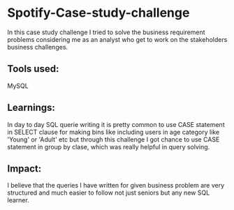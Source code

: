 # Spotify-Case-study-challenge
In this case study challenge I tried to solve the business requirement problems considering me as an analyst who get to work on the stakeholders business challenges.

## Tools used:
MySQL

## Learnings:
In day to day SQL querie writing it is pretty common to use CASE statement in SELECT clause for making bins like including users in age category like 'Young' or 'Adult' etc but through this challenge I got chance to use CASE statement in group by clase, which was really helpful in query solving.

## Impact:
I believe that the queries I have written for given business problem are very structured and much easier to follow not just seniors but any new SQL learner.

